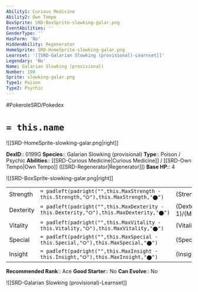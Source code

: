 ```yaml
---
Ability1: Curious Medicine
Ability2: Own Tempo
BoxSprite: SRD-BoxSprite-slowking-galar.png
EventAbilities: ''
GenderType: ''
HasForm: 'No'
HiddenAbility: Regenerator
HomeSprite: SRD-HomeSprite-slowking-galar.png
Learnset: '[[SRD-Galarian Slowking (provisional)-Learnset]]'
Legendary: 'No'
Name: Galarian Slowking (provisional)
Number: 199
Sprite: slowking-galar.png
Type1: Poison
Type2: Psychic
---
```


#PokeroleSRD/Pokedex

# `= this.name`

![[SRD-HomeSprite-slowking-galar.png|right]]

**DexID**:: 0199G
**Species**:: Galarian Slowking (provisional)
**Type**:: Poison / Psychic
**Abilities**:: [[SRD-Curious Medicine|Curious Medicine]] / [[SRD-Own Tempo|Own Tempo]] ([[SRD-Regenerator|Regenerator]])
**Base HP**:: 4

![[SRD-BoxSprite-slowking-galar.png|right]]

|           |                                                                                        |                                          |
| --------- | -------------------------------------------------------------------------------------- | ---------------------------------------- |
| Strength  | `= padleft(padright("",this.MaxStrength - this.Strength,"⭘"),this.MaxStrength,"⬤")`    | (Strength::2)/(MaxStrength::4)   |
| Dexterity | `= padleft(padright("",this.MaxDexterity - this.Dexterity,"⭘"),this.MaxDexterity,"⬤")` | (Dexterity:: 1)/(MaxDexterity::3) |
| Vitality  | `= padleft(padright("",this.MaxVitality - this.Vitality,"⭘"),this.MaxVitality,"⬤")`    | (Vitality::2)/(MaxVitality::4)   |
| Special   | `= padleft(padright("",this.MaxSpecial - this.Special,"⭘"),this.MaxSpecial,"⬤")`       | (Special::3)/(MaxSpecial::6)     |
| Insight   | `= padleft(padright("",this.MaxInsight - this.Insight,"⭘"),this.MaxInsight,"⬤")`       | (Insight::3)/(MaxInsight::6)     |

**Recommended Rank**:: Ace
**Good Starter**:: No
**Can Evolve**:: No

![[SRD-Galarian Slowking (provisional)-Learnset]]